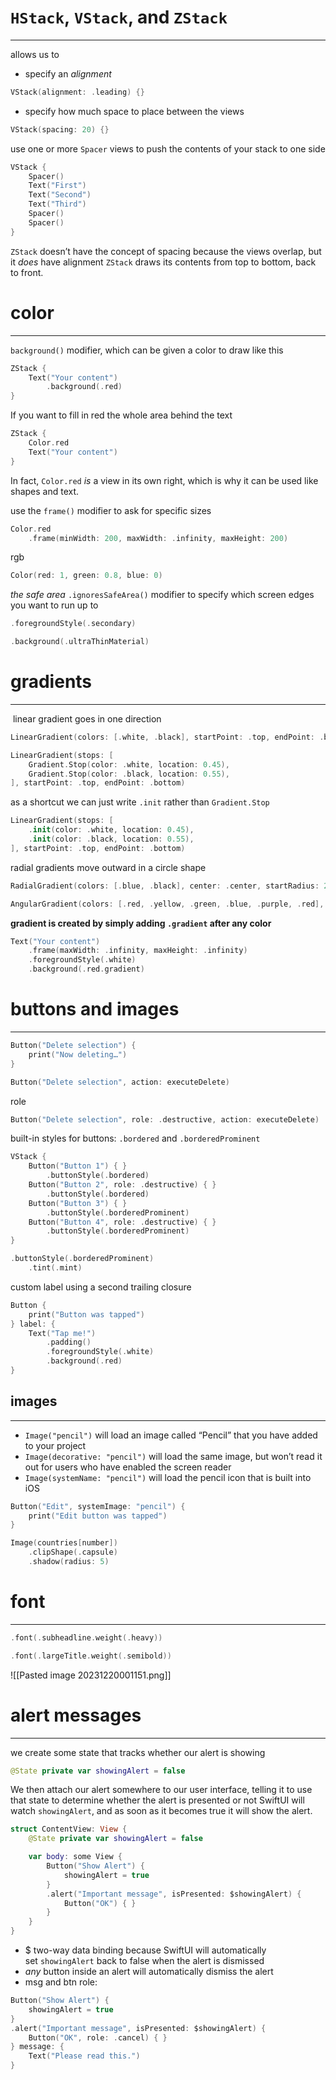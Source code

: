 # `HStack`, `VStack`, and `ZStack`
___
allows us to
- specify an _alignment_
```swift
VStack(alignment: .leading) {}
```
- specify how much space to place between the views
```swift
VStack(spacing: 20) {}
```

use one or more `Spacer` views to push the contents of your stack to one side
```swift
VStack {
    Spacer()
    Text("First")
    Text("Second")
    Text("Third")
    Spacer()
    Spacer()
}
```
`ZStack` doesn’t have the concept of spacing because the views overlap, but it _does_ have alignment
`ZStack` draws its contents from top to bottom, back to front.

# color
___
`background()` modifier, which can be given a color to draw like this
```swift
ZStack {
    Text("Your content")
        .background(.red)
}
```
If you want to fill in red the whole area behind the text
```swift
ZStack {
    Color.red
    Text("Your content")
}
```
In fact, `Color.red` _is_ a view in its own right, which is why it can be used like shapes and text.

use the `frame()` modifier to ask for specific sizes
```swift
Color.red
    .frame(minWidth: 200, maxWidth: .infinity, maxHeight: 200)
```
rgb
```swift
Color(red: 1, green: 0.8, blue: 0)
```

_the safe area_
`.ignoresSafeArea()` modifier to specify which screen edges you want to run up to


```swift
.foregroundStyle(.secondary)
```
```swift
.background(.ultraThinMaterial)
```

# gradients
___
 linear gradient goes in one direction 

```swift
LinearGradient(colors: [.white, .black], startPoint: .top, endPoint: .bottom)
```

```swift
LinearGradient(stops: [
    Gradient.Stop(color: .white, location: 0.45),
    Gradient.Stop(color: .black, location: 0.55),
], startPoint: .top, endPoint: .bottom)
```

as a shortcut we can just write `.init` rather than `Gradient.Stop`
```swift
LinearGradient(stops: [
    .init(color: .white, location: 0.45),
    .init(color: .black, location: 0.55),
], startPoint: .top, endPoint: .bottom)
```

radial gradients move outward in a circle shape
```swift
RadialGradient(colors: [.blue, .black], center: .center, startRadius: 20, endRadius: 200)
```

```swift
AngularGradient(colors: [.red, .yellow, .green, .blue, .purple, .red], center: .center)
```


**gradient is created by simply adding `.gradient` after any color**
```swift
Text("Your content")
    .frame(maxWidth: .infinity, maxHeight: .infinity)
    .foregroundStyle(.white)
    .background(.red.gradient)
```

# buttons and images
___
```swift
Button("Delete selection") {
    print("Now deleting…")
}

Button("Delete selection", action: executeDelete)
```

role
 ```swift
Button("Delete selection", role: .destructive, action: executeDelete)
```

built-in styles for buttons: `.bordered` and `.borderedProminent`
```swift
VStack {
    Button("Button 1") { }
        .buttonStyle(.bordered)
    Button("Button 2", role: .destructive) { }
        .buttonStyle(.bordered)
    Button("Button 3") { }
        .buttonStyle(.borderedProminent)
    Button("Button 4", role: .destructive) { }
        .buttonStyle(.borderedProminent)
}
```

```swift
.buttonStyle(.borderedProminent)
    .tint(.mint)
```

custom label using a second trailing closure
```swift
Button {
    print("Button was tapped")
} label: {
    Text("Tap me!")
        .padding()
        .foregroundStyle(.white)
        .background(.red)
}
```


## images
___
- `Image("pencil")` will load an image called “Pencil” that you have added to your project
- `Image(decorative: "pencil")` will load the same image, but won’t read it out for users who have enabled the screen reader
- `Image(systemName: "pencil")` will load the pencil icon that is built into iOS

```swift
Button("Edit", systemImage: "pencil") {
    print("Edit button was tapped")
}
```

```swift
Image(countries[number])
    .clipShape(.capsule)
    .shadow(radius: 5)
```
# font
___
```swift
.font(.subheadline.weight(.heavy))
```
```swift
.font(.largeTitle.weight(.semibold))
```
![[Pasted image 20231220001151.png]]
# alert messages
___
we create some state that tracks whether our alert is showing
```swift
@State private var showingAlert = false
```
We then attach our alert somewhere to our user interface, telling it to use that state to determine whether the alert is presented or not
SwiftUI will watch `showingAlert`, and as soon as it becomes true it will show the alert.
```swift
struct ContentView: View {
    @State private var showingAlert = false

    var body: some View {
        Button("Show Alert") {
            showingAlert = true
        }
        .alert("Important message", isPresented: $showingAlert) {
            Button("OK") { }
        }
    }
}
```


- $ two-way data binding because SwiftUI will automatically set `showingAlert` back to false when the alert is dismissed
- _any_ button inside an alert will automatically dismiss the alert
-  msg and btn role:
```swift
Button("Show Alert") {
    showingAlert = true
}
.alert("Important message", isPresented: $showingAlert) {
    Button("OK", role: .cancel) { }
} message: {
    Text("Please read this.")
}
```
